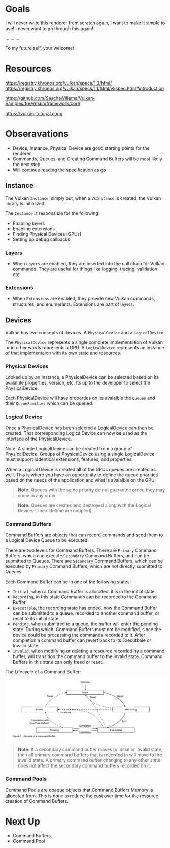 # Goals
I will never write this renderer from scratch again, I want to make it simple to use! I never want to go through this again! 

...
...
...

To my future self, your welcome!

# Resources
https://registry.khronos.org/vulkan/specs/1.3/html/
https://registry.khronos.org/vulkan/specs/1.1/html/vkspec.html#introduction

https://github.com/SaschaWillems/Vulkan-Samples/tree/main/framework/core

https://vulkan-tutorial.com/

# Obseravations

- Device, Instance, Physical Device are good starting points for the renderer
- Commands, Queues, and Creating Command Buffers will be most likely the next step
- Will continue reading the specification as go

## Instance
The Vulkan `Instance`, simply put, when a `VkInstance` is created, the Vulkan library is initialized.

The `Instance` is responsible for the following:
- Enabling layers
- Enabling extensions
- Finding Physical Devices (GPUs)
- Setting up debug callbacks

### Layers
- When `Layers` are enabled, they are inserted into the call chain for Vulkan commands. They are useful for things like logging, tracing, validation etc.

### Extensions
- When `Extensions` are enabled, they provide new Vulkan commands, structures, and enumerants. Extensions are part of layers.


## Devices

Vulkan has two concepts of devices. A `PhysicalDevice` and a `LogicalDevice`. 

The `PhysicalDevice` represents a single complete implementation of Vulkan or in other words represents a GPU. A `LogicalDevice` represents an instance of that implementaion with its own state and resources.

### Physical Devices
Looked up by an Instance, a PhysicalDevice can be selected based on its avaialble properties, version, etc. Its up to the developer to select the PhysicalDevice.

Each PhysicalDevice will have properties on its avaialble the `Queues` and their `QueueFamilies` which can be queried.

### Logical Device
Once a PhysicalDevice has been selected a LogicalDevice can then be created. That corresponding LogicalDevice can now be used as the interface of the PhysicalDevice.

Note: A single LogicalDevice can be created from a group of PhysicalDevice. Groups of PhysicalDevice using a single LogicalDevice must support iddentical extensions, features, and properties.

When a Logical Device is created all of the GPUs queues are created as well. This is where you have an opportunity to define the queue priorities based on the needs of the application and what is avaialble on the GPU.

> **Note:** Queues with the same priority do not guarantee order, they may come in any order

> **Note:** Queues are created and destroyed along with the Logical Device. (Their lifetime are coupled)

### Command Buffers
Command Buffers are objects that can record commands and send them to a Logical Device Queue to be executed.

There are two levels for Command Buffers. There are `Primary` Command Buffers, which can execute `Secondary` Command Buffers, and can be submitted to Queues. There are `Secondary` Command Buffers, which can be executed by `Primary` Command Buffers, which are not directly submitted to Queues.

Each Command Buffer can be in one of the following states:
- `Initial`, when a Command Buffer is allocated, it is in the initial state.
- `Recording`, in this state Commands can be recorded to the Command Buffer
- `Executable`, the recording state has ended, now the Command Buffer can be submitted to a queue, recorded to another command buffer, or reset to its initial state
- `Pending`, when submitted to a queue, the buffer will enter the pending state. During which, Command Buffers must not be modified, since the device could be processing the commands recorded to it. After completion a command buffer can revert back to its Executbale or Invalid state.
- `Invalid`, when modifying or deleting a resource recorded by a command buffer, will transition the command buffer to the invalid state. Command Buffers in this state can only freed or reset.

The Lifecycle of a Command Buffer:

![Lifecycle of a Command Buffer](resources/TheLifeOfACommandBuffer.png)

> **Note:** If a secondary command buffer moves to initial or invalid state, then all primary command buffers that is recorded in will move to the invalid state. A primary command buffer changing to any other state does not affect the secondary command buffers recorded on it.

### Command Pools
Command Pools are opaque objects that Command Buffers Memory is allocated from. This is done to reduce the cost over time for the resource creation of Command Buffers.

# Next Up
- Command Buffers
- Command Pool 
